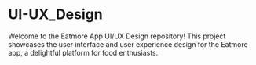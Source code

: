 # UI-UX_Design
Welcome to the Eatmore App UI/UX Design repository! This project showcases the user interface and user experience design for the Eatmore app, a delightful platform for food enthusiasts.
